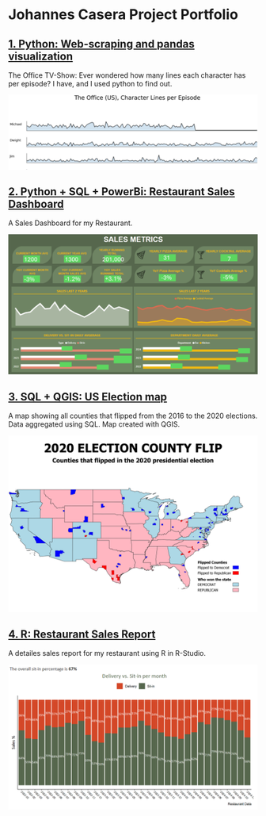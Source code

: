 # Johannes Casera Project Portfolio

## [1. Python: Web-scraping and pandas visualization](theoffice.page.md)

The Office TV-Show: Ever wondered how many lines each character has per episode? I have, and I used python to find out.

![theofficepreview](screenshots/thumbnail.theoffice.PNG)

## [2. Python + SQL + PowerBi: Restaurant Sales Dashboard](powerbi.page.md)

A Sales Dashboard for my Restaurant.

![lagambapreview](screenshots/dashboard.PNG)

## [3. SQL + QGIS: US Election map](election.page.md)

A map showing all counties that flipped from the 2016 to the 2020 elections. Data aggregated using SQL. Map created with QGIS.

![election](screenshots/flip_map1.png)

## [4. R: Restaurant Sales Report](lagambaR.page.md)

A detailes sales report for my restaurant using R in R-Studio.

![gambaR](screenshots/ggplot.portfolio.PNG)
